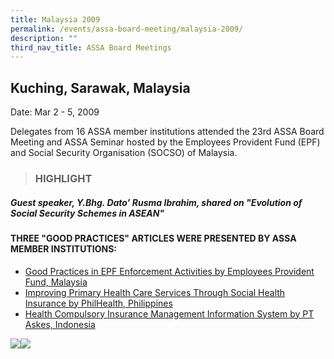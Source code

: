 ```yaml
---
title: Malaysia 2009
permalink: /events/assa-board-meeting/malaysia-2009/
description: ""
third_nav_title: ASSA Board Meetings
---
```

## Kuching, Sarawak, Malaysia
Date: Mar 2 - 5, 2009

Delegates from 16 ASSA member institutions attended the 23rd ASSA Board Meeting and ASSA Seminar hosted by the Employees Provident Fund (EPF) and Social Security Organisation (SOCSO) of Malaysia.

> ### HIGHLIGHT



##### Guest speaker, Y.Bhg. Dato’ Rusma Ibrahim, shared on "Evolution of Social Security Schemes in ASEAN"

#### THREE "GOOD PRACTICES" ARTICLES WERE PRESENTED BY ASSA MEMBER INSTITUTIONS:


* [Good Practices in EPF Enforcement Activities by Employees Provident Fund, Malaysia](/files/ASSA%20Board%20Meeting/Malaysia%202009/Good%20Practices%20in%20EPF%20Enforcement%20Activities%20by%20Employees%20Provident%20Fund,%20Malaysia.pdf)
* [Improving Primary Health Care Services Through Social Health Insurance by PhilHealth, Philippines](/files/ASSA%20Board%20Meeting/Malaysia%202009/Improving%20Primary%20Health%20Care%20Services%20Through%20Social%20Health%20Insurance%20by%20PhilHealth.pdf)
* [Health Compulsory Insurance Management Information System by PT Askes, Indonesia](/files/ASSA%20Board%20Meeting/Malaysia%202009/Health%20Compulsory%20Insurance%20Management%20Information%20System%20by%20PT%20Askes,%20Indonesia.pdf)

![](/images/Board%20Meeting/Malaysia%202009/Malaysia-2009-1.jpg)![](/images/Board%20Meeting/Malaysia%202009/Malaysia-2009-2.jpg)